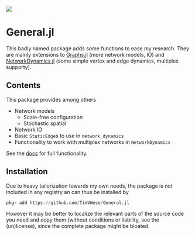 [![](https://img.shields.io/badge/docs-dev-blue.svg)](https://timvwese.github.io/General.jl/dev/)

# General.jl

This badly named package adds some functions to ease my research.
They are mainly extensions to [Graphs.jl](https://github.com/JuliaGraphs/Graphs.jl) (more network models, IO) and [NetworkDynamics.jl](https://github.com/PIK-ICoNe/NetworkDynamics.jl) (some simple vertex and edge dynamics, multiplex supporty).

## Contents
This package provides among others

* Network models
  * Scale-free configuration
  * Stochastic spatial
* Network IO
* Basic `StaticEdge`s to use in `network_dynamics`
* Functionality to work with multiplex networks in `NetworkDynamics`

See the [docs](https://timvwese.github.io/General.jl/dev/) for full functionality.

## Installation

Due to heavy tailorization towards my own needs, the package is not included in any registry an can thus be installed by 

```julia
pkg> add https://github.com/TimVWese/General.jl
```
However it may be better to localize the relevant parts of the source code you need and copy them (without conditions or liability, see the (un)license), since the complete package might be bloated.
